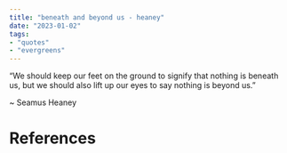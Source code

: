```yaml
---
title: "beneath and beyond us - heaney"
date: "2023-01-02"
tags:
- "quotes"
- "evergreens"
---
```


“We should keep our feet on the ground to signify that nothing is beneath us, but we should also lift up our eyes to say nothing is beyond us.”

~ Seamus Heaney

# References